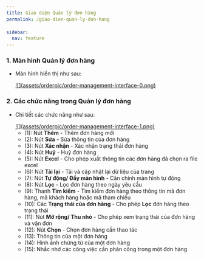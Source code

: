 ```yaml
---
title: Giao diện Quản lý đơn hàng
permalink: /giao-dien-quan-ly-don-hang

sidebar:
  nav: feature
---
```


### **1. Màn hình Quản lý đơn hàng**

- Màn hình hiển thị như sau:

     <a href='assets/orderpic/order-management-interface-0.png'>
          ![](assets/orderpic/order-management-interface-0.png)
     </a>


### **2. Các chức năng trong Quản lý đơn hàng**

- Chi tiết các chức năng như sau:

     <a href='assets/orderpic/order-management-interface-1.png'>
          ![](assets/orderpic/order-management-interface-1.png)
     </a>

  - (1): Nút **Thêm** - Thêm đơn hàng mới
  - (2): Nút **Sửa** - Sửa thông tin của đơn hàng
  - (3): Nút **Xác nhận** - Xác nhận trạng thái đơn hàng
  - (4): Nút **Huỷ** - Huỷ đơn hàng
  - (5): Nút **Excel** - Cho phép xuất thông tin các đơn hàng đã chọn ra file excel
  - (6): Nút **Tải lại** - Tải và cập nhật lại dữ liệu của trang
  - (7): Nút **Tự động/ Đầy màn hình** - Căn chỉnh màn hình tự động
  - (8): Nút **Lọc** - Lọc đơn hàng theo ngày yêu cầu
  - (9): Thanh **Tìm kiếm** - Tìm kiếm đơn hàng theo thông tin mã đơn hàng, mã khách hàng hoặc mã tham chiếu
  - (10): Các **Trạng thái của đơn hàng** - Cho phép **Lọc** đơn hàng theo trạng thái
  - (11): Nút **Mở rộng/ Thu nhỏ** - Cho phép xem trạng thái của đơn hàng và vận đơn
  - (12): Nút **Chọn** - Chọn đơn hàng cần thao tác
  - (13): Thông tin của một đơn hàng
  - (14): Hình ảnh chứng từ của một đơn hàng
  - (15): Nhắc nhở các công việc cần phân công trong một đơn hàng
